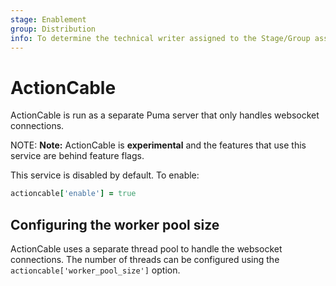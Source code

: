 ```yaml
---
stage: Enablement
group: Distribution
info: To determine the technical writer assigned to the Stage/Group associated with this page, see https://about.gitlab.com/handbook/engineering/ux/technical-writing/#designated-technical-writers
---
```


# ActionCable

ActionCable is run as a separate Puma server that only handles websocket connections.

NOTE: **Note:** ActionCable is **experimental** and the features that use this service are behind feature flags.

This service is disabled by default. To enable:

```ruby
actioncable['enable'] = true
```

## Configuring the worker pool size

ActionCable uses a separate thread pool to handle the websocket connections. The number of threads can be configured
using the `actioncable['worker_pool_size']` option.
